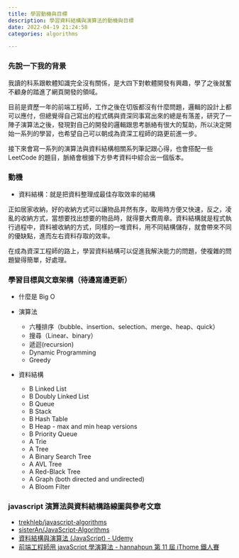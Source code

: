 ```yaml
---
title: 學習動機與目標
description: 學習資料結構與演算法的動機與目標
date: 2022-04-19 21:24:58
categories: algorithms

---
```


### 先說一下我的背景

我讀的科系跟軟體知識完全沒有關係，是大四下對軟體開發有興趣，學了之後就奮不顧身的踏進了網頁開發的領域。

目前是資歷一年的前端工程師，工作之後在切版都沒有什麼問題，邏輯的設計上都可以應付，但總覺得自己寫出的程式碼與資深同事寫出來的總是有落差，研究了一陣子演算法之後，發現對自己的開發的邏輯跟思考脈絡有很大的幫助，所以決定開始一系列的學習，也希望自己可以朝成為資深工程師的路更前進一步。

接下來會寫一系列的演算法與資料結構相關系列筆記跟心得，也會搭配一些 LeetCode 的題目，脈絡會根據下方參考資料中綜合出一個版本。

### 動機

- 資料結構：就是把資料整理成最佳存取效率的結構

正如居家收納，好的收納方式可以讓物品井然有序，取用時方便又快速，反之，凌亂的收納方式，當想要找出想要的物品時，就得要大費周章。資料結構就是程式執行過程中，資料被收納的方式，同樣的一堆資料，用不同結構儲存，就會帶來不同的優缺點，進而左右資料存取的效率。

在成為資深工程師的路上，學習資料結構可以促進我解決能力的問題，使複雜的問題變得簡單，好處理。

### 學習目標與文章架構（待邊寫邊更新）

- 什麼是 Big O
- 演算法
  - 六種排序（bubble、insertion、selection、merge、heap、quick）
  - 搜尋（Linear、binary）
  - 遞迴(recursion)
  - Dynamic Programming
  - Greedy

- 資料結構
  - B Linked List
  - B Doubly Linked List
  - B Queue
  - B Stack
  - B Hash Table
  - B Heap - max and min heap versions
  - B Priority Queue
  - A Trie
  - A Tree
  - A Binary Search Tree
  - A AVL Tree
  - A Red-Black Tree
  - A Graph (both directed and undirected)
  - A Bloom Filter

### javascript 演算法與資料結構路線圖與參考文章

- [trekhleb/javascript-algorithms](https://github.com/trekhleb/javascript-algorithms)
- [sisterAn/JavaScript-Algorithms](https://github.com/sisterAn/JavaScript-Algorithms)
- [資料結構與演算法 (JavaScript) - Udemy](https://www.udemy.com/course/algorithm-data-structure/)
- [前端工程師用 javaScript 學演算法 - hannahpun 第 11 屆 iThome 鐵人賽](https://ithelp.ithome.com.tw/users/20106426/ironman/2136)

